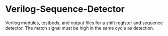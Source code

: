 # Verilog-Sequence-Detector
Verilog modules, testbeds, and output files for a shift register and sequence detector.  The match signal must be high in the same cycle as detection.  
